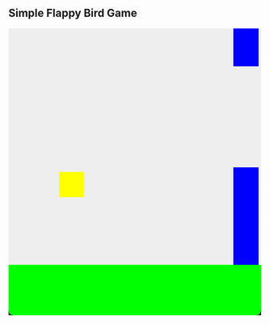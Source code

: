 ## Simple Flappy Bird Game ##

<img src=https://github.com/hansieso/Portfolio/blob/main/Github%20Portfolio%20Pictures/Flappybirdplay1.png>
